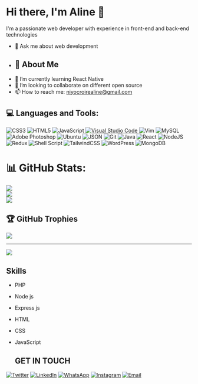 # Hi there, I'm Aline 👋

I'm a passionate web developer with experience in front-end and back-end technologies

- 💬 Ask me about web development
- 
  ## 🚀 About Me
- 🌱 I’m currently learning React Native
- 👯 I’m looking to collaborate on different open source
- 📫 How to reach me: niyocroirealine@gmail.com


## 💻 Languages and Tools:
![CSS3](https://img.shields.io/badge/css3-%231572B6.svg?style=for-the-badge&logo=css3&logoColor=white) ![HTML5](https://img.shields.io/badge/html5-%23E34F26.svg?style=for-the-badge&logo=html5&logoColor=white) ![JavaScript](https://img.shields.io/badge/javascript-%23323330.svg?style=for-the-badge&logo=javascript&logoColor=%23F7DF1E) [![Visual Studio Code](https://img.shields.io/badge/Visual_Studio_Code-007ACC?style=for-the-badge&logo=visual-studio-code&logoColor=white)](https://code.visualstudio.com/) ![Vim](https://img.shields.io/badge/Vim-%2311AB00.svg?style=for-the-badge&logo=Vim&logoColor=white) ![MySQL](https://img.shields.io/badge/MySQL-%2300f.svg?style=for-the-badge&logo=mysql&logoColor=white) ![Adobe Photoshop](https://img.shields.io/badge/adobephotoshop-%2331A8FF.svg?style=for-the-badge&logo=adobephotoshop&logoColor=white) ![Ubuntu](https://img.shields.io/badge/Ubuntu-E95420?style=for-the-badge&logo=ubuntu&logoColor=white) ![JSON](https://img.shields.io/badge/json-%23F7DF1E.svg?style=for-the-badge&logo=json&logoColor=000000) ![Git](https://img.shields.io/badge/Git-%23F05032.svg?style=for-the-badge&logo=git&logoColor=white) ![Java](https://img.shields.io/badge/java-%23ED8B00.svg?style=for-the-badge&logo=java&logoColor=white) ![React](https://img.shields.io/badge/react-%2320232a.svg?style=for-the-badge&logo=react&logoColor=%2361DAFB) ![NodeJS](https://img.shields.io/badge/node.js-6DA55F?style=for-the-badge&logo=node.js&logoColor=white) ![Redux](https://img.shields.io/badge/redux-%23593d88.svg?style=for-the-badge&logo=redux&logoColor=white) ![Shell Script](https://img.shields.io/badge/shell_script-%23121011.svg?style=for-the-badge&logo=gnu-bash&logoColor=white) ![TailwindCSS](https://img.shields.io/badge/tailwindcss-%2338B2AC.svg?style=for-the-badge&logo=tailwind-css&logoColor=white) ![WordPress](https://img.shields.io/badge/WordPress-%23117AC9.svg?style=for-the-badge&logo=WordPress&logoColor=white) ![MongoDB](https://img.shields.io/badge/MongoDB-%234ea94b.svg?style=for-the-badge&logo=mongodb&logoColor=white)


# 📊 GitHub Stats:
![](https://github-readme-stats.vercel.app/api?username=Aline-CROIRE&theme=White&hide_border=false&include_all_commits=true&count_private=true)<br/>
![](https://github-readme-streak-stats.herokuapp.com/?user=Aline-CROIRE&theme=white&hide_border=false)<br/>
![](https://github-readme-stats.vercel.app/api/top-langs/?username=Aline-CROIRE&theme=white&hide_border=false&include_all_commits=true&count_private=true&layout=compact)

## 🏆 GitHub Trophies
![](https://github-profile-trophy.vercel.app/?username=Aline-CROIRE&theme=radical&no-frame=false&no-bg=false&margin-w=4)

---
[![](https://visitcount.itsvg.in/api?id=Aline-CROIRE&icon=0&color=0)](https://visitcount.itsvg.in)
## Skills

- PHP
- Node js
- Express js
- HTML
- CSS
- JavaScript

  ## GET IN TOUCH
[![Twitter](https://img.shields.io/twitter/follow/@AlineNiyon99024?style=social)](https://twitter.com/@AlineNiyon99024)
[![LinkedIn](https://img.shields.io/badge/LinkedIn-Connect-blue)](https://www.linkedin.com/in/niyonizera-aline-105884291/)
[![WhatsApp](https://img.shields.io/badge/WhatsApp-Chat-brightgreen)](https://wa.me/0790635120)
[![Instagram](https://img.shields.io/badge/Instagram-Follow-orange)](https://www.instagram.com/croire_aline/)
[![Email](https://img.shields.io/badge/Email-Send%20me%20an%20email-red)](mailto:niyocroirealine@gmail.com)
